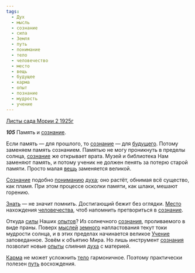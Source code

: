 ```yaml
---
tags:
  - Дух
  - мысль
  - сознание
  - сила
  - Земля
  - путь
  - понимание
  - тело
  - человечество
  - место
  - вещь
  - будущее
  - карма
  - опыт
  - познание
  - мудрость
  - учение
---
```


[Листы сада Мории 2 1925г](/agni/1925)

___105___
Память и [сознание](/tag/#сознание).   

Если память — для прошлого, то [сознание](/tag/#сознание) — для [будущего](/tag/#будущее). Потому заменяем память сознанием. Памятью не могу проникнуть в пределы солнца, [сознание](/tag/#сознание) же открывает врата. Музей и библиотека Нам заменяют память, и потому ученик не должен пенять за потерю старой памяти. Просто малая [вещь](/tag/#вещь) заменяется великой.   

[Сознание](/tag/#сознание) подобно [пониманию](/tag/#понимание) [духа](/tag/#Дух); оно растёт, обнимая всё существо, как пламя. При этом процессе осколки памяти, как шлаки, мешают горению.   

[Знать](/tag/#познание) — не значит помнить. Достигающий бежит без оглядки. [Место](/tag/#место) нахождения [человечества](/tag/#человечество), чтоб напомнить претвориться в [сознание](/tag/#сознание).   

Откуда [силы](/tag/#сила) Наших [опытов](/tag/#опыт)? Из солнечного [сознания](/tag/#сознание), проливаемого в виде праны. Поверх [мыслей](/tag/#мысль) [земного](/tag/#Земля) напластования текут токи мудрости солнца, и в этих пределах начинается великое [Учение](/tag/#учение) заповеданное. Зовём к объятию Мира. Но лишь инструмент [сознания](/tag/#сознание) позволит новые [опыты](/tag/#опыт) слияния [духа](/tag/#Дух) с материей.   

[Карма](/tag/#карма) не может усложнить [тело](/tag/#тело) гармоничное. Поэтому практически полезен [путь](/tag/#путь) восхождения.   

